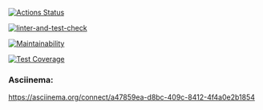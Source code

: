 [![Actions Status](https://github.com/ValentinaFediakova/frontend-project-lvl2/workflows/hexlet-check/badge.svg)](https://github.com/ValentinaFediakova/frontend-project-lvl2/actions)

[![linter-and-test-check](https://github.com/ValentinaFediakova/frontend-project-lvl2/actions/workflows/linter-and-tests-check.yml/badge.svg)](https://github.com/ValentinaFediakova/frontend-project-lvl2/actions/workflows/linter-and-tests-check.yml)

[![Maintainability](https://api.codeclimate.com/v1/badges/2a697c3d1afb290f45bc/maintainability)](https://codeclimate.com/github/ValentinaFediakova/frontend-project-lvl2/maintainability)

[![Test Coverage](https://api.codeclimate.com/v1/badges/2a697c3d1afb290f45bc/test_coverage)](https://codeclimate.com/github/ValentinaFediakova/frontend-project-lvl2/test_coverage)

### Asciinema:
https://asciinema.org/connect/a47859ea-d8bc-409c-8412-4f4a0e2b1854
